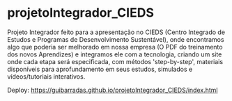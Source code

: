 # projetoIntegrador_CIEDS
Projeto Integrador feito para a apresentação no CIEDS (Centro Integrado de Estudos e Programas de Desenvolvimento Sustentável), onde encontramos algo que poderia ser melhorado em nossa empresa (O PDF do treinamento dos novos Aprendizes) e integramos ele com a tecnologia, criando um site onde cada etapa será especificada, com métodos 'step-by-step', materiais disponíveis para aprofundamento em seus estudos, simulados e vídeos/tutoriais interativos.

Deploy: https://guibarradas.github.io/projetoIntegrador_CIEDS/index.html
